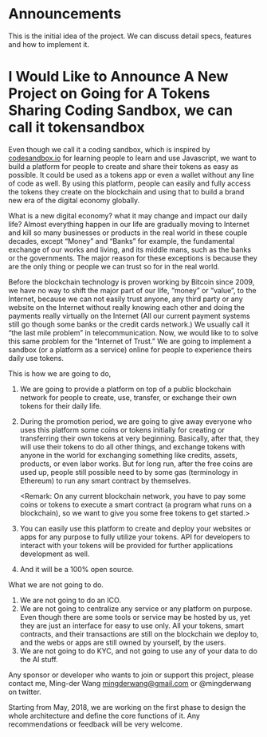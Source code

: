 # Announcements
This is the initial idea of the project. We can discuss detail specs, features and how to implement it.

# I Would Like to Announce A New Project on Going for A Tokens Sharing Coding Sandbox, we can call it tokensandbox

Even though we call it a coding sandbox, which is inspired by [codesandbox.io](https://codesandbox.io/) for learning people to learn and use Javascript, we want to build a platform for people to create and share their tokens as easy as possible. It could be used as a tokens app or even a wallet without any line of code as well. By using this platform, people can easily and fully access the tokens they create on the blockchain and using that to build a brand new era of the digital economy globally.

What is a new digital economy? what it may change and impact our daily life? Almost everything happen in our life are gradually moving to Internet and kill so many businesses or products in the real world in these couple decades, except “Money” and “Banks” for example, the fundamental exchange of our works and living, and its middle mans, such as the banks or the governments. The major reason for these exceptions is because they are the only thing or people we can trust so for in the real world. 

Before the blockchain technology is proven working by Bitcoin since 2009, we have no way to shift the major part of our life, “money” or “value”,  to the Internet, because we can not easily trust anyone, any third party or any website on the Internet without really knowing each other and doing the payments really virtually on the Internet (All our current payment systems still go though some banks or the credit cards network.) We usually call it “the last mile problem” in telecommunication. Now, we would like to to solve this same problem for the “Internet of Trust.” We are going to implement a sandbox (or a platform as a service) online for people to experience theirs daily use tokens.


This is how we are going to do,


1. We are going to provide a platform on top of a public blockchain network for people to create, use, transfer, or exchange their own tokens for their daily life.
2. During the promotion period, we are going to give away everyone who uses this platform some coins or tokens initially for creating or transferring their own tokens at very beginning. Basically, after that, they will use their tokens to do all other things, and exchange tokens with anyone in the world for exchanging something like credits, assets, products, or even labor works. But for long run, after the free coins are used up, people still possible need to by some gas (terminology in Ethereum) to run any smart contract by themselves.

     <Remark: On any current blockchain network, you have to pay some coins or tokens to execute a smart contract (a program what runs on a blockchain), so we want to give you some free tokens to get started.>
     

3. You can easily use this platform to create and deploy your websites or apps for any purpose to fully utilize your tokens. API for developers to interact with your tokens will be provided for further applications development as well.
4. And it will be a 100% open source.


What we are not going to do.


1. We are not going to do an ICO.
2. We are not going to centralize any service or any platform on purpose. Even though there are some tools or service may be hosted by us, yet they are just an interface for easy to use only. All your tokens, smart contracts, and their transactions are still on the blockchain we deploy to, and the webs or apps are still owned by yourself, by the users.
3. We are not going to do KYC, and not going to use any of your data to do the AI stuff.



Any sponsor or developer who wants to join or support this project, please contact me, Ming-der Wang <mingderwang@gmail.com> or @mingderwang on twitter.

Starting from May, 2018, we are working on the first phase to design the whole architecture and define the core functions of it. Any recommendations or feedback will be very welcome.
